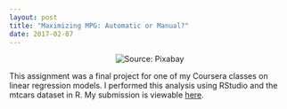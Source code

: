 ```yaml
---
layout: post
title: "Maximizing MPG: Automatic or Manual?"
date: 2017-02-07
---
```

<center><img src="https://cdn.pixabay.com/photo/2014/03/25/15/22/gas-station-296598_1280.png" alt="Source: Pixabay" />
</center>
  
This assignment was a final project for one of my Coursera classes on linear regression
models. I performed this analysis using RStudio and the mtcars dataset in R. My submission
is viewable [here](https://github.com/kairstenfay/kairstenfay.github.io/blob/master/_posts/R-projects/mtcarsMPGandAM.pdf). 



